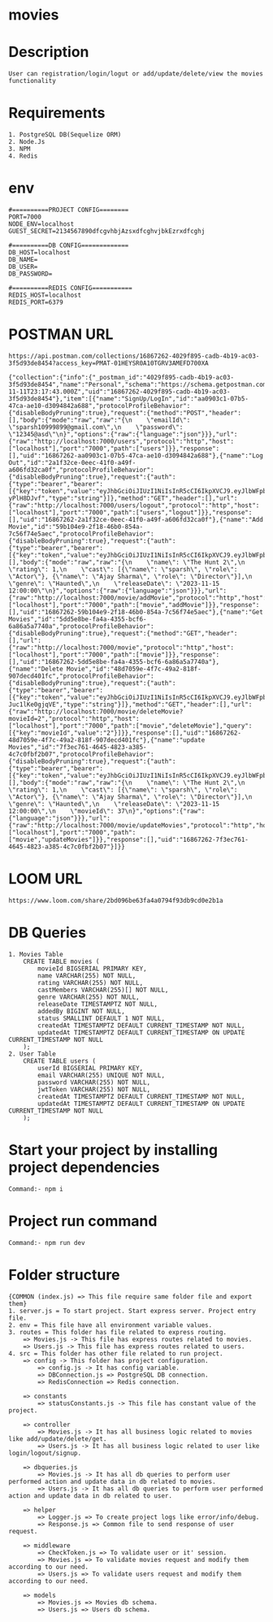 # movies
# Description
    User can registration/login/logut or add/update/delete/view the movies functionality
# Requirements
    1. PostgreSQL DB(Sequelize ORM)
    2. Node.Js
    3. NPM
    4. Redis
# env
    #==========PROJECT CONFIG========
    PORT=7000
    NODE_ENV=localhost
    GUEST_SECRET=2134567890dfcgvhbjAzsxdfcghvjbkEzrxdfcghj

    #==========DB CONFIG=============
    DB_HOST=localhost
    DB_NAME=
    DB_USER=
    DB_PASSWORD=

    #==========REDIS CONFIG===========
    REDIS_HOST=localhost
    REDIS_PORT=6379
# POSTMAN URL
    https://api.postman.com/collections/16867262-4029f895-cadb-4b19-ac03-3f5d93de8454?access_key=PMAT-01HEYSR0A10TGRV3AMEFD700XA

    {"collection":{"info":{"_postman_id":"4029f895-cadb-4b19-ac03-3f5d93de8454","name":"Personal","schema":"https://schema.getpostman.com/json/collection/v2.1.0/collection.json","updatedAt":"2023-11-11T23:17:43.000Z","uid":"16867262-4029f895-cadb-4b19-ac03-3f5d93de8454"},"item":[{"name":"SignUp/LogIn","id":"aa0903c1-07b5-47ca-ae10-d3094842a688","protocolProfileBehavior":{"disableBodyPruning":true},"request":{"method":"POST","header":[],"body":{"mode":"raw","raw":"{\n    \"emailId\": \"sparsh10999899@gmail.com\",\n    \"password\": \"12345@asd\"\n}","options":{"raw":{"language":"json"}}},"url":{"raw":"http://localhost:7000/users","protocol":"http","host":["localhost"],"port":"7000","path":["users"]}},"response":[],"uid":"16867262-aa0903c1-07b5-47ca-ae10-d3094842a688"},{"name":"Log Out","id":"2a1f32ce-0eec-41f0-a49f-a606fd32ca0f","protocolProfileBehavior":{"disableBodyPruning":true},"request":{"auth":{"type":"bearer","bearer":[{"key":"token","value":"eyJhbGciOiJIUzI1NiIsInR5cCI6IkpXVCJ9.eyJlbWFpbElkIjoic3BhcnNoLnNoYXJtYTEwOGRAZ21haWwxLmNvbSIsInVzZXJJZCI6IjE3IiwiaWF0IjoxNjk5NjI1NjU2LCJleHAiOjE2OTk2MjU2NjZ9.rT_3QOHhClXu0jEWQsx1JiHI2Xp2me17-yPlH8DJvf","type":"string"}]},"method":"GET","header":[],"url":{"raw":"http://localhost:7000/users/logout","protocol":"http","host":["localhost"],"port":"7000","path":["users","logout"]}},"response":[],"uid":"16867262-2a1f32ce-0eec-41f0-a49f-a606fd32ca0f"},{"name":"Add Movie","id":"59b104e9-2f18-46b0-854a-7c56f74e5aec","protocolProfileBehavior":{"disableBodyPruning":true},"request":{"auth":{"type":"bearer","bearer":[{"key":"token","value":"eyJhbGciOiJIUzI1NiIsInR5cCI6IkpXVCJ9.eyJlbWFpbElkIjoic3BhcnNoLnNoYXJtYTEwOGRAZ21haWwxLmNvbSIsInVzZXJJZCI6IjE3IiwiaWF0IjoxNjk5NjQwNTY0LCJleHAiOjE3MDM5NjA1NjR9.ywJbGfSch6EVQBsEb7BuUzfnBly8lIsGBVtvhoV2jRI","type":"string"}]},"method":"POST","header":[],"body":{"mode":"raw","raw":"{\n    \"name\": \"The Hunt 2\",\n    \"rating\": 1,\n    \"cast\": [{\"name\": \"sparsh\", \"role\": \"Actor\"}, {\"name\": \"Ajay Sharma\", \"role\": \"Director\"}],\n    \"genre\": \"Haunted\",\n    \"releaseDate\": \"2023-11-15 12:00:00\"\n}","options":{"raw":{"language":"json"}}},"url":{"raw":"http://localhost:7000/movie/addMovie","protocol":"http","host":["localhost"],"port":"7000","path":["movie","addMovie"]}},"response":[],"uid":"16867262-59b104e9-2f18-46b0-854a-7c56f74e5aec"},{"name":"Get Movies","id":"5dd5e8be-fa4a-4355-bcf6-6a86a5a7740a","protocolProfileBehavior":{"disableBodyPruning":true},"request":{"method":"GET","header":[],"url":{"raw":"http://localhost:7000/movie","protocol":"http","host":["localhost"],"port":"7000","path":["movie"]}},"response":[],"uid":"16867262-5dd5e8be-fa4a-4355-bcf6-6a86a5a7740a"},{"name":"Delete Movie","id":"48d7059e-4f7c-49a2-818f-907decd401fc","protocolProfileBehavior":{"disableBodyPruning":true},"request":{"auth":{"type":"bearer","bearer":[{"key":"token","value":"eyJhbGciOiJIUzI1NiIsInR5cCI6IkpXVCJ9.eyJlbWFpbElkIjoic3BhcnNoMTA5OTk4OTlAZ21haWwuY29tIiwidXNlcklkIjoiMzciLCJpYXQiOjE2OTk3NDQ0OTksImV4cCI6MTcwNDA2NDQ5OX0.v_MVhfL9_sysj5bPMKVG_sYGIaS9G-Juc1lKe0gjqVE","type":"string"}]},"method":"GET","header":[],"url":{"raw":"http://localhost:7000/movie/deleteMovie?movieId=2","protocol":"http","host":["localhost"],"port":"7000","path":["movie","deleteMovie"],"query":[{"key":"movieId","value":"2"}]}},"response":[],"uid":"16867262-48d7059e-4f7c-49a2-818f-907decd401fc"},{"name":"update Movies","id":"7f3ec761-4645-4823-a385-4c7c0fbf2b07","protocolProfileBehavior":{"disableBodyPruning":true},"request":{"auth":{"type":"bearer","bearer":[{"key":"token","value":"eyJhbGciOiJIUzI1NiIsInR5cCI6IkpXVCJ9.eyJlbWFpbElkIjoic3BhcnNoLnNoYXJtYTEwOGRAZ21haWwxLmNvbSIsInVzZXJJZCI6IjE3IiwiaWF0IjoxNjk5NjQwNTY0LCJleHAiOjE3MDM5NjA1NjR9.ywJbGfSch6EVQBsEb7BuUzfnBly8lIsGBVtvhoV2jRI","type":"string"}]},"method":"POST","header":[],"body":{"mode":"raw","raw":"{\n    \"name\": \"The Hunt 2\",\n    \"rating\": 1,\n    \"cast\": [{\"name\": \"sparsh\", \"role\": \"Actor\"}, {\"name\": \"Ajay Sharma\", \"role\": \"Director\"}],\n    \"genre\": \"Haunted\",\n    \"releaseDate\": \"2023-11-15 12:00:00\",\n    \"movieId\": 37\n}","options":{"raw":{"language":"json"}}},"url":{"raw":"http://localhost:7000/movie/updateMovies","protocol":"http","host":["localhost"],"port":"7000","path":["movie","updateMovies"]}},"response":[],"uid":"16867262-7f3ec761-4645-4823-a385-4c7c0fbf2b07"}]}}

# LOOM URL
    https://www.loom.com/share/2bd096be63fa4a0794f93db9cd0e2b1a
# DB Queries
    1. Movies Table
        CREATE TABLE movies (
            movieId BIGSERIAL PRIMARY KEY,
            name VARCHAR(255) NOT NULL,
            rating VARCHAR(255) NOT NULL,
            castMembers VARCHAR(255)[] NOT NULL,
            genre VARCHAR(255) NOT NULL,
            releaseDate TIMESTAMPTZ NOT NULL,
            addedBy BIGINT NOT NULL,
            status SMALLINT DEFAULT 1 NOT NULL,
            createdAt TIMESTAMPTZ DEFAULT CURRENT_TIMESTAMP NOT NULL,
            updatedAt TIMESTAMPTZ DEFAULT CURRENT_TIMESTAMP ON UPDATE CURRENT_TIMESTAMP NOT NULL
        );
    2. User Table
        CREATE TABLE users (
            userId BIGSERIAL PRIMARY KEY,
            email VARCHAR(255) UNIQUE NOT NULL,
            password VARCHAR(255) NOT NULL,
            jwtToken VARCHAR(255) NOT NULL,
            createdAt TIMESTAMPTZ DEFAULT CURRENT_TIMESTAMP NOT NULL,
            updatedAt TIMESTAMPTZ DEFAULT CURRENT_TIMESTAMP ON UPDATE CURRENT_TIMESTAMP NOT NULL
        );


# Start your project by installing project dependencies 
    Command:- npm i
# Project run command
    Command:- npm run dev
# Folder structure
    {COMMON (index.js) => This file require same folder file and export them}
    1. server.js = To start project. Start express server. Project entry file.
    2. env = This file have all environment variable values.
    3. routes = This folder has file related to express routing.
        => Movies.js -> This file has express routes related to movies.
        => Users.js -> This file has express routes related to users.
    4. src = This folder has other file related to run project.
        => config -> This folder has project configuration.
            => config.js -> It has config variable.
            => DBConnection.js => PostgreSQL DB connection.
            => RedisConnection => Redis connection.

        => constants
            => statusConstants.js -> This file has constant value of the project.

        => controller
            => Movies.js -> It has all business logic related to movies like add/update/delete/get.
            => Users.js -> It has all business logic related to user like login/logout/signup.

        => dbqueries.js
            => Movies.js -> It has all db queries to perform user performed action and update data in db related to movies. 
            => Users.js -> It has all db queries to perform user performed action and update data in db related to user. 

        => helper
            => Logger.js => To create project logs like error/info/debug.
            => Response.js => Common file to send response of user request.

        => middleware
            => CheckToken.js => To validate user or it' session.
            => Movies.js => To validate movies request and modify them according to our need.
            => Users.js => To validate users request and modify them according to our need.

        => models
            => Movies.js => Movies db schema.
            => Users.js => Users db schema. 
    

